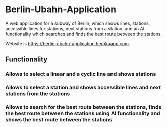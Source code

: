 # Berlin-Ubahn-Application

A web application for a subway of Berlin, which shows lines, stations, accessible lines for stations, next stations from a station, and an AI functionality which searches and finds the best route between the stations.

Website is https://berlin-ubahn-application.herokuapp.com.

## Functionality

### Allows to select a linear and a cyclic line and shows stations

### Allows to select a station and shows accessible lines and next stations from the stations

### Allows to search for the best route between the stations, finds the best route between the stations using AI functionality and shows the best route between the stations
